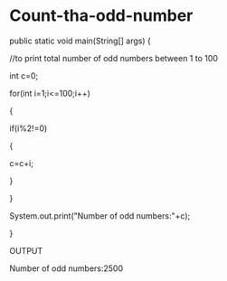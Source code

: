 # Count-tha-odd-number

public static void main(String[] args) {

//to print total number of odd numbers between 1 to 100

int c=0;

for(int i=1;i<=100;i++)

{

if(i%2!=0)

{

c=c+i;

}

}

System.out.print("Number of odd numbers:"+c);

}

OUTPUT

Number of odd numbers:2500
